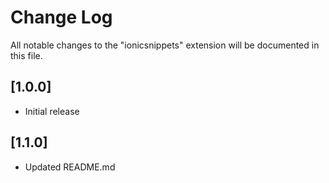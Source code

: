 # Change Log

All notable changes to the "ionicsnippets" extension will be documented in this file.

## [1.0.0]

- Initial release

## [1.1.0]

- Updated README.md